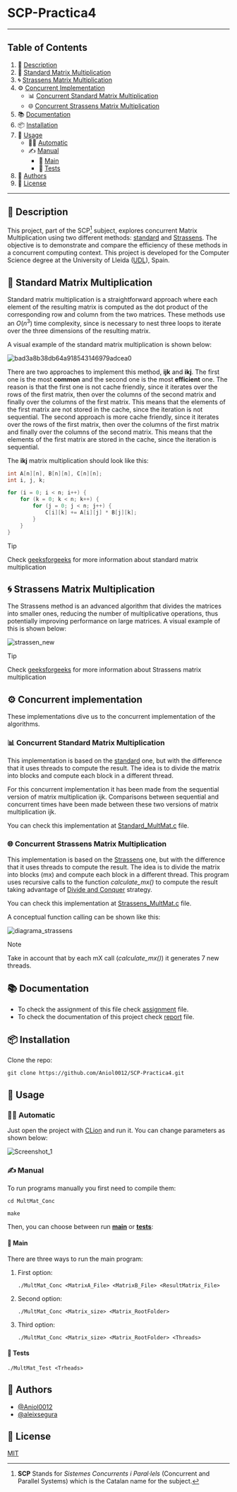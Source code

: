 # SCP-Practica4

---
## Table of Contents
1. 📝 [Description](#-description)
2. 🧮 [Standard Matrix Multiplication](#-standard-matrix-multiplication)
3. 🌀 [Strassens Matrix Multiplication](#-strassens-matrix-multiplication)
4. ⚙️ [Concurrent Implementation](#-concurrent-implementation)
    - 📊 [Concurrent Standard Matrix Multiplication](#-concurrent-standard-matrix-multiplication)
    - 🌐 [Concurrent Strassens Matrix Multiplication](#-concurrent-strassens-matrix-multiplication)
5. 📚 [Documentation](#-documentation)
6. 📦 [Installation](#-installation)
7. 🚀 [Usage](#-usage)
    - 🧑‍💻 [Automatic](#-automatic)
    - ✍️ [Manual](#-manual)
        - 🌟 [Main](#-main)
        - 🧪 [Tests](#-tests)
8. 👥 [Authors](#-authors)
9. 📄 [License](#-license)

---

## 📝 Description

This project, part of the SCP[^1] subject, explores concurrent Matrix 
Multiplication using two different methods: [standard](#-standard-matrix-multiplication) and [Strassens](#-strassens-matrix-multiplication).
The objective is to demonstrate and compare the efficiency of these methods in a concurrent computing context.
This project is developed for the Computer Science degree at the University of Lleida ([UDL](https://udl.cat)), Spain.

> [^1]: **SCP** Stands for *Sistemes Concurrents i Paral·lels* (Concurrent and Parallel Systems) which is the Catalan name for the subject.

## 🧮 Standard Matrix Multiplication

Standard matrix multiplication is a straightforward approach where each element of the resulting matrix is computed as 
the dot product of the corresponding row and column from the two matrices. These methods use an $O(n^3)$ time complexity, 
since is necessary to nest three loops to iterate over the three dimensions of the resulting matrix.

A visual example of the standard matrix multiplication is shown below:

![bad3a8b38db64a918543146979adcea0](https://github.com/Aniol0012/SCP-Practica4/assets/53788631/6077d953-70de-4888-86b1-2180ddf95774)

There are two approaches to implement this method, **ijk** and **ikj**. The first one is the most **common** and the second one is
the most **efficient** one. The reason is that the first one is not cache friendly, since it iterates over the rows of the
first matrix, then over the columns of the second matrix and finally over the columns of the first matrix. This means
that the elements of the first matrix are not stored in the cache, since the iteration is not sequential. The second
approach is more cache friendly, since it iterates over the rows of the first matrix, then over the columns of the first
matrix and finally over the columns of the second matrix. This means that the elements of the first matrix are stored in
the cache, since the iteration is sequential.

The **ikj** matrix multiplication should look like this:

```c
int A[n][n], B[n][n], C[n][n];
int i, j, k;

for (i = 0; i < n; i++) {
    for (k = 0; k < n; k++) {
        for (j = 0; j < n; j++) {
            C[i][k] += A[i][j] * B[j][k];
        }
    }
}
```

> [!TIP]
> Check [geeksforgeeks](https://www.geeksforgeeks.org/c-program-multiply-two-matrices/) for more information about standard matrix multiplication


## 🌀 Strassens Matrix Multiplication

The Strassens method is an advanced algorithm that divides the matrices into smaller ones, reducing the number of multiplicative operations, thus potentially improving performance on large matrices.
A visual example of this is shown below:

![strassen_new](https://github.com/Aniol0012/SCP-Practica4/assets/53788631/5abfa375-036d-4312-8a06-5eec0c11c30f)


> [!TIP]
> Check [geeksforgeeks](https://www.geeksforgeeks.org/strassens-matrix-multiplication/) for more information about Strassens matrix multiplication

## ⚙️ Concurrent implementation
These implementations dive us to the concurrent implementation of the algorithms.

### 📊 Concurrent Standard Matrix Multiplication

This implementation is based on the [standard](#-standard-matrix-multiplication) one, but with the difference that it uses
threads to compute the result. The idea is to divide the matrix into blocks and compute each block in a different thread.

For this concurrent implementation it has been made from the sequential version of matrix multiplication ijk. Comparisons 
between sequential and concurrent times have been made between these two versions of matrix multiplication ijk.

You can check this implementation at [Standard_MultMat.c](./MultMat_Conc/Standard_MultMat.c) file.

### 🌐 Concurrent Strassens Matrix Multiplication

This implementation is based on the [Strassens](#-strassen-matrix-multiplication) one, but with the difference that it uses
threads to compute the result. The idea is to divide the matrix into blocks (mx) and compute each block in a different thread.
This program uses recursive calls to the function *calculate_mx()* to compute the result taking advantage of [Divide and Conquer](https://en.wikipedia.org/wiki/Divide-and-conquer_algorithm) strategy.

You can check this implementation at [Strassens_MultMat.c](./MultMat_Conc/Strassens_MultMat.c) file.

A conceptual function calling can be shown like this:

![diagrama_strassens](https://github.com/Aniol0012/SCP-Practica4/assets/53788631/56602f1f-28e1-4ff9-a119-5d562e304cc7)

> [!NOTE]
> Take in account that by each mX call (*calculate_mx()*) it generates 7 new threads.

## 📚 Documentation

- To check the assignment of this file check [assignment](./Practica4_SCP.pdf) file.
- To check the documentation of this project check [report](./report.pdf) file.

## 📦 Installation
Clone the repo:

```shell
git clone https://github.com/Aniol0012/SCP-Practica4.git
```

## 🚀 Usage

### 🧑‍💻 Automatic
Just open the project with [CLion](https://www.jetbrains.com/clion/) and run it. You can change parameters as shown below:

![Screenshot_1](https://github.com/Aniol0012/SCP-Practica4/assets/53788631/ded2b73b-9161-45bd-9baf-72593cb3dc42)

### ✍️ Manual

To run programs manually you first need to compile them:

```shell
cd MultMat_Conc
```

```shell
make
```

Then, you can choose between run **[main](./MultMat_Conc/MultMat_Conc.c)** or **[tests](./MultMat_Conc/MultMat_Test.c)**:

#### 🌟 Main
There are three ways to run the main program:

  1. First option:
     ````shell
     ./MultMat_Conc <MatrixA_File> <MatrixB_File> <ResultMatrix_File>
     ````
  1. Second option:
     ````shell
     ./MultMat_Conc <Matrix_size> <Matrix_RootFolder>
     ````
  1. Third option:
     ````shell
     ./MultMat_Conc <Matrix_size> <Matrix_RootFolder> <Threads>
     ````

#### 🧪 Tests

```shell
./MultMat_Test <Trheads>
```


## 👥 Authors

- [@Aniol0012](https://github.com/Aniol0012)
- [@aleixsegura](https://github.com/aleixsegura)

## 📄 License

[MIT](https://choosealicense.com/licenses/mit/)
